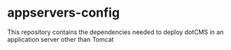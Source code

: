 # appservers-config
This repository contains the dependencies needed to deploy dotCMS in an application server other than Tomcat
